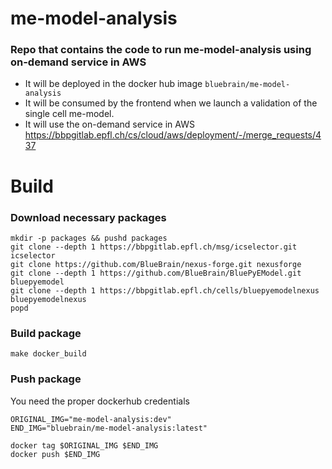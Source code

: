 # me-model-analysis

### Repo that contains the code to run me-model-analysis using on-demand service in AWS

- It will be deployed in the docker hub image `bluebrain/me-model-analysis`
- It will be consumed by the frontend when we launch a validation of the single cell me-model.
- It will use the on-demand service in AWS https://bbpgitlab.epfl.ch/cs/cloud/aws/deployment/-/merge_requests/437

# Build

### Download necessary packages
```
mkdir -p packages && pushd packages
git clone --depth 1 https://bbpgitlab.epfl.ch/msg/icselector.git icselector
git clone https://github.com/BlueBrain/nexus-forge.git nexusforge
git clone --depth 1 https://github.com/BlueBrain/BluePyEModel.git bluepyemodel
git clone --depth 1 https://bbpgitlab.epfl.ch/cells/bluepyemodelnexus bluepyemodelnexus
popd
```

### Build package
```
make docker_build
```

### Push package
You need the proper dockerhub credentials
```
ORIGINAL_IMG="me-model-analysis:dev"
END_IMG="bluebrain/me-model-analysis:latest"

docker tag $ORIGINAL_IMG $END_IMG
docker push $END_IMG
```
